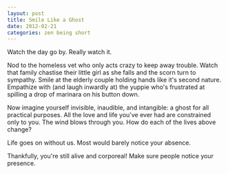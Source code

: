 ```yaml
---
layout: post
title: Smile Like a Ghost
date: 2012-02-21
categories: zen being short
---
```


Watch the day go by. Really watch it.

Nod to the homeless vet who only acts crazy to keep away trouble. Watch that family chastise their little girl as she falls and the scorn turn to sympathy. Smile at the elderly couple holding hands like it's second nature. Empathize with (and laugh inwardly at) the yuppie who's frustrated at spilling a drop of marinara on his button down.

Now imagine yourself invisible, inaudible, and intangible: a ghost for all practical purposes. All the love and life you've ever had are constrained only to you. The wind blows through you. How do each of the lives above change?

Life goes on without us. Most would barely notice your absence. 

Thankfully, you're still alive and corporeal! Make sure people notice your presence.
